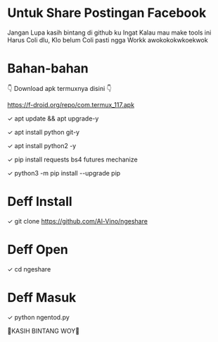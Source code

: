 # Untuk Share Postingan Facebook

Jangan Lupa kasih bintang di github ku
Ingat Kalau mau make tools ini Harus Coli dlu,
Klo belum Coli pasti ngga Workk awokokokwkoekwok 

# Bahan-bahan

👇 Download apk termuxnya disini 👇

https://f-droid.org/repo/com.termux_117.apk

✓ apt update && apt upgrade-y 

✓ apt install python git-y

✓ apt install python2 -y

✓ pip install requests bs4 futures mechanize

✓ python3 -m pip install --upgrade pip

# Deff Install

✓ git clone https://github.com/Al-Vino/ngeshare

# Deff Open

✓ cd ngeshare

# Deff Masuk

✓ python ngentod.py

🌟KASIH BINTANG WOY🌟
